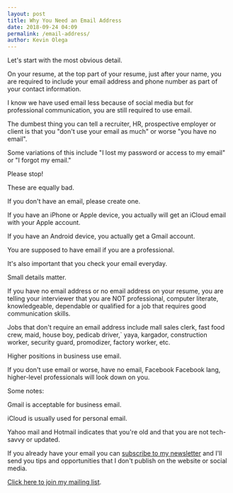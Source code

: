 ```yaml
--- 
layout: post 
title: Why You Need an Email Address
date: 2018-09-24 04:09
permalink: /email-address/ 
author: Kevin Olega 
--- 
```

Let's start with the most obvious detail.

On your resume, at the top part of your resume, just after your name, you are required to include your email address and phone number as part of your contact information.

I know we have used email less because of social media but for professional communication, you are still required to use email.

The dumbest thing you can tell a recruiter, HR, prospective employer or client is that you "don't use your email as much" or worse "you have no email".

Some variations of this include "I lost my password or access to my email" or "I forgot my email."

Please stop!

These are equally bad.

If you don't have an email, please create one.

If you have an iPhone or Apple device, you actually will get an iCloud email with your Apple account.

If you have an Android device, you actually get a Gmail account.

You are supposed to have email if you are a professional.

It's also important that you check your email everyday.

Small details matter. 

If you have no email address or no email address on your resume, you are telling your interviewer that you are NOT professional, computer literate, knowledgeable, dependable or qualified for a job that requires good communication skills.

Jobs that don't require an email address include mall sales clerk, fast food crew, maid, house boy, pedicab driver,` yaya, kargador, construction worker, security guard, promodizer, factory worker, etc.

Higher positions in business use email. 

If you don't use email or worse, have no email, Facebook Facebook lang, higher-level professionals will look down on you.

Some notes:

Gmail is acceptable for business email.

iCloud is usually used for personal email.

Yahoo mail and Hotmail indicates that you're old and that you are not tech-savvy or updated.

If you already have your email you can [subscribe to my newsletter](https://sendfox.com/callcentertrainingtips
) and I'll send you tips and opportunities that I don't publish on the website or social media. 

[Click here to join my mailing list](https://sendfox.com/callcentertrainingtips).
